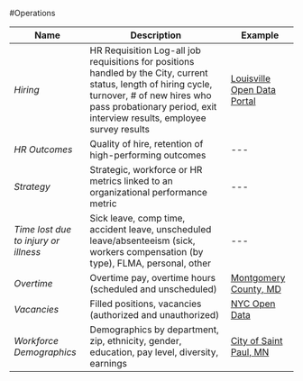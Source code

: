 #Operations

| Name | Description | Example |
| --- | --- | --- |
| *Hiring* | HR Requisition Log-all job requisitions for positions handled by the City, current status, length of hiring cycle, turnover, # of new hires who pass probationary period, exit interview results, employee survey results | [Louisville Open Data Portal](http://portal.louisvilleky.gov/service/data/25/#content) |
| *HR Outcomes* | Quality of hire, retention of high-performing outcomes |  --- |
| *Strategy* | Strategic, workforce or HR metrics linked to an organizational performance metric |  --- |
| *Time lost due to injury or illness* | Sick leave, comp time, accident leave, unscheduled leave/absenteeism (sick, workers compensation (by type), FLMA, personal, other |  --- |
| *Overtime* | Overtime pay, overtime hours (scheduled and unscheduled) |  [Montgomery County, MD](https://data.montgomerycountymd.gov/Human-Resources/Employee-Salaries-2015/6rqk-pdub) |
| *Vacancies* | Filled positions, vacancies (authorized and unauthorized) |  [NYC Open Data](https://data.cityofnewyork.us/City-Government/NYC-Jobs/kpav-sd4t/data) |
| *Workforce Demographics* | Demographics by department, zip, ethnicity, gender, education, pay level, diversity, earnings |  [City of Saint Paul, MN](https://information.stpaul.gov/City-Administration/Workforce-Demographics-Report-Dataset/7uin-pnex) |
